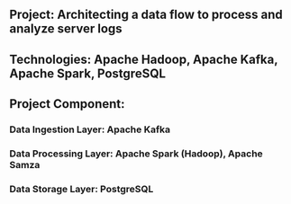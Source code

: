 ## Project: Architecting a data flow to process and analyze server logs
## Technologies: Apache Hadoop, Apache Kafka, Apache Spark, PostgreSQL
## Project Component: 
### Data Ingestion Layer: Apache Kafka 
### Data Processing Layer: Apache Spark (Hadoop), Apache Samza
### Data Storage Layer: PostgreSQL
